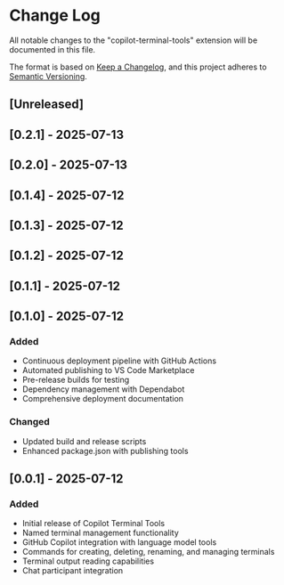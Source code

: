 # Change Log

All notable changes to the "copilot-terminal-tools" extension will be documented in this file.

The format is based on [Keep a Changelog](http://keepachangelog.com/), and this project adheres to [Semantic Versioning](https://semver.org/).

## [Unreleased]

## [0.2.1] - 2025-07-13

## [0.2.0] - 2025-07-13

## [0.1.4] - 2025-07-12

## [0.1.3] - 2025-07-12

## [0.1.2] - 2025-07-12

## [0.1.1] - 2025-07-12

## [0.1.0] - 2025-07-12

### Added
- Continuous deployment pipeline with GitHub Actions
- Automated publishing to VS Code Marketplace
- Pre-release builds for testing
- Dependency management with Dependabot
- Comprehensive deployment documentation

### Changed
- Updated build and release scripts
- Enhanced package.json with publishing tools

## [0.0.1] - 2025-07-12

### Added
- Initial release of Copilot Terminal Tools
- Named terminal management functionality
- GitHub Copilot integration with language model tools
- Commands for creating, deleting, renaming, and managing terminals
- Terminal output reading capabilities
- Chat participant integration